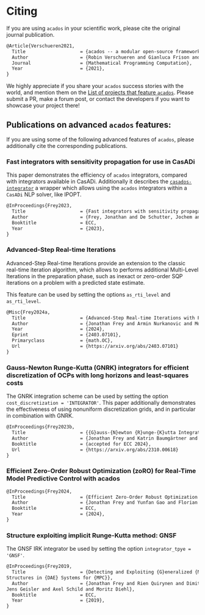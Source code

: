 # Citing
If you are using `acados` in your scientific work, please cite the original journal publication.

```latex
@Article{Verschueren2021,
  Title                    = {acados -- a modular open-source framework for fast embedded optimal control},
  Author                   = {Robin Verschueren and Gianluca Frison and Dimitris Kouzoupis and Jonathan Frey and Niels van Duijkeren and Andrea Zanelli and Branimir Novoselnik and Thivaharan Albin and Rien Quirynen and Moritz Diehl},
  Journal                  = {Mathematical Programming Computation},
  Year                     = {2021},
}
```

We highly appreciate if you share your `acados` success stories with the world, and mention them on the [List of projects that feature `acados`](../list_of_projects/index.md).
Please submit a PR, make a forum post, or contact the developers if you want to showcase your project there!

## Publications on advanced `acados` features:
If you are using some of the following advanced features of `acados`, please additionally cite the corresponding publications.

### Fast integrators with sensitivity propagation for use in CasADi
This paper demonstrates the efficiency of `acados` integrators, compared with integrators available in CasADi.
Additionally it describes the [`casados-integrator`](https://github.com/FreyJo/casados-integrators) a wrapper which allows using the `acados` integrators within a `CasADi` NLP solver, like IPOPT.

```latex
@InProceedings{Frey2023,
  Title                    = {Fast integrators with sensitivity propagation for use in {C}as{AD}i},
  Author                   = {Frey, Jonathan and De Schutter, Jochem and Diehl, Moritz},
  Booktitle                = ECC,
  Year                     = {2023},
}
```


### Advanced-Step Real-time Iterations
Advanced-Step Real-time Iterations provide an extension to the classic real-time iteration algorithm, which allows to performs additional Multi-Level Iterations in the preparation phase, such as inexact or zero-order SQP iterations on a problem with a predicted state estimate.

This feature can be used by setting the options `as_rti_level` and `as_rti_level`.

```latex
@Misc{Frey2024a,
  Title                    = {Advanced-Step Real-time Iterations with Four Levels -- New Error Bounds and Fast Implementation in acados},
  Author                   = {Jonathan Frey and Armin Nurkanovic and Moritz Diehl},
  Year                     = {2024},
  Eprint                   = {2403.07101},
  Primaryclass             = {math.OC},
  Url                      = {https://arxiv.org/abs/2403.07101}
}
```

### Gauss-Newton Runge-Kutta (GNRK) integrators for efficient discretization of OCPs with long horizons and least-squares costs

The GNRK integration scheme can be used by setting the option `cost_discretization = 'INTEGRATOR'`.
This paper additionally demonstrates the effectiveness of using nonuniform discretization grids, and in particular in combination with GNRK.
```latex
@InProceedings{Frey2023b,
  Title                    = {{G}auss-{N}ewton {R}unge-{K}utta Integration for Efficient Discretization of Optimal Control Problems with Long Horizons and Least-Squares Costs},
  Author                   = {Jonathan Frey and Katrin Baumgärtner and Moritz Diehl},
  Booktitle                = {accepted for ECC 2024},
  Url                      = {https://arxiv.org/abs/2310.00618}
}
```

### Efficient Zero-Order Robust Optimization (zoRO) for Real-Time Model Predictive Control with acados
```latex
@InProceedings{Frey2024,
  Title                    = {Efficient Zero-Order Robust Optimization for Real-Time Model Predictive Control with acados},
  Author                   = {Jonathan Frey and Yunfan Gao and Florian Messerer and Amon Lahr and Melanie N Zeilinger and Moritz Diehl},
  Booktitle                = ECC,
  Year                     = {2024},
}
```

### Structure exploiting implicit Runge-Kutta method: GNSF
The GNSF IRK integrator be used by setting the option `integrator_tpye = 'GNSF'`.
```latex
@InProceedings{Frey2019,
  Title                    = {Detecting and Exploiting {G}eneralized {N}onlinear {S}tatic {F}eedback
Structures in {DAE} Systems for {MPC}},
  Author                   = {Jonathan Frey and Rien Quirynen and Dimitris Kouzoupis and Gianluca Frison and
Jens Geisler and Axel Schild and Moritz Diehl},
  Booktitle                = ECC,
  Year                     = {2019},
}
```